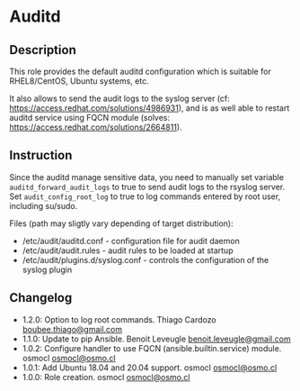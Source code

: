 # Auditd

## Description

This role provides the default auditd configuration which is suitable for RHEL8/CentOS, Ubuntu systems, etc.

It also allows to send the audit logs to the syslog server (cf: https://access.redhat.com/solutions/4986931),
and is as well able to restart auditd service using FQCN module (solves: https://access.redhat.com/solutions/2664811).

## Instruction

Since the auditd manage sensitive data, you need to manually set variable `auditd_forward_audit_logs` to true to send audit logs to the rsyslog server.
Set `audit_config_root_log` to true to log commands entered by root user, including su/sudo.

Files (path may sligtly vary depending of target distribution):

* /etc/audit/auditd.conf - configuration file for audit daemon
* /etc/audit/audit.rules - audit rules to be loaded at startup
* /etc/audit/plugins.d/syslog.conf - controls the configuration of the syslog plugin

## Changelog

* 1.2.0: Option to log root commands. Thiago Cardozo <boubee.thiago@gmail.com>
* 1.1.0: Update to pip Ansible. Benoit Leveugle <benoit.leveugle@gmail.com>
* 1.0.2: Configure handler to use FQCN (ansible.builtin.service) module. osmocl <osmocl@osmo.cl>
* 1.0.1: Add Ubuntu 18.04 and 20.04 support. osmocl <osmocl@osmo.cl>
* 1.0.0: Role creation. osmocl <osmocl@osmo.cl>
